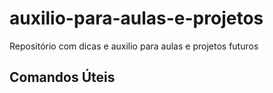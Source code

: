 # auxilio-para-aulas-e-projetos
Repositório com dicas e auxilio para aulas e projetos futuros

## Comandos  Úteis

